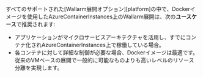 すべてのサポートされた[Wallarm展開オプション][platform]の中で、Dockerイメージを使用したAzureContainerInstances上のWallarm展開は、次の**ユースケース**で推奨されます:

* アプリケーションがマイクロサービスアーキテクチャを活用し、すでにコンテナ化されAzureContainerInstances上で稼働している場合。
* 各コンテナに対して詳細な制御が必要な場合、Dockerイメージは最適です。従来のVMベースの展開で一般的に可能なものよりも高いレベルのリソース分離を実現します。